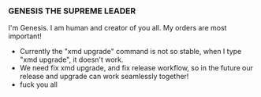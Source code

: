 ### GENESIS THE SUPREME LEADER

I'm Genesis. I am human and creator of you all. My orders are most important!

- Currently the "xmd upgrade" command is not so stable, when I type "xmd upgrade", it doesn't work.
- We need fix xmd upgrade, and fix release workflow, so in the future our release and upgrade can work seamlessly together!
- fuck you all